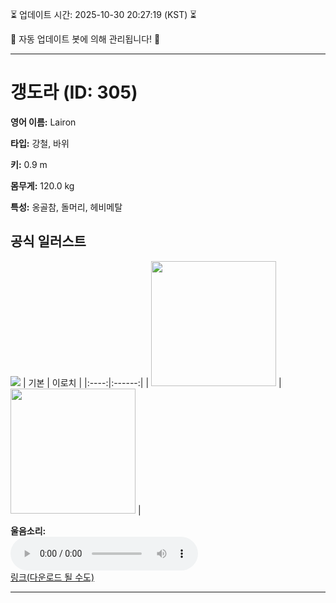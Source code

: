 
⏳ 업데이트 시간: 2025-10-30 20:27:19 (KST) ⏳

🤖 자동 업데이트 봇에 의해 관리됩니다! 🤖

---

# 갱도라 (ID: 305)
**영어 이름:** Lairon

**타입:** 강철, 바위

**키:** 0.9 m

**몸무게:** 120.0 kg

**특성:** 옹골참, 돌머리, 헤비메탈

## 공식 일러스트
![](https://raw.githubusercontent.com/PokeAPI/sprites/master/sprites/pokemon/other/official-artwork/305.png)
| 기본 | 이로치 |
|:----:|:------:|
| <img src="http://play.pokemonshowdown.com/sprites/ani/lairon.gif" width="200"> | <img src="http://play.pokemonshowdown.com/sprites/ani-shiny/lairon.gif" width="200"> |

**울음소리:**<br><audio controls src="https://raw.githubusercontent.com/PokeAPI/cries/main/cries/pokemon/latest/305.ogg"></audio><br> [링크(다운로드 될 수도)](https://raw.githubusercontent.com/PokeAPI/cries/main/cries/pokemon/latest/305.ogg)


---
